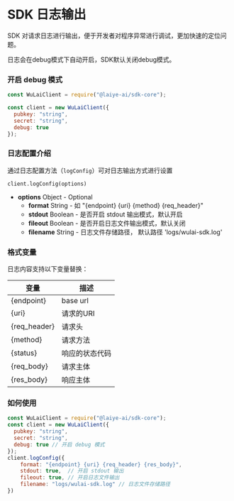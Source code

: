 # SDK 日志输出
SDK 对请求日志进行输出，便于开发者对程序异常进行调试，更加快速的定位问题。

日志会在debug模式下自动开启，SDK默认关闭debug模式。

### 开启 debug 模式


```js
const WuLaiClient = require("@laiye-ai/sdk-core");

const client = new WuLaiClient({
  pubkey: "string",
  secret: "string",
  debug: true 
});
```

### 日志配置介绍

通过日志配置方法（`logConfig`）可对日志输出方式进行设置

`client.logConfig(options)`
* **options** Object - Optional
  * **format** String - 如 "{endpoint} {uri} {method} {req_header}"
  * **stdout** Boolean - 是否开启 stdout 输出模式，默认开启
  * **fileout** Boolean - 是否开启日志文件输出模式，默认关闭
  * **filename** String - 日志文件存储路径， 默认路径 'logs/wulai-sdk.log'

### 格式变量

日志内容支持以下变量替换：

| 变量         | 描述           |
| ------------ | -------------- |
| {endpoint}   | base url       |
| {uri}        | 请求的URI      |
| {req_header} | 请求头         |
| {method}     | 请求方法       |
| {status}     | 响应的状态代码 |
| {req_body}   | 请求主体       |
| {res_body}   | 响应主体       |

### 如何使用

```js
const WuLaiClient = require("@laiye-ai/sdk-core");
const client = new WuLaiClient({
  pubkey: "string",
  secret: "string",
  debug: true // 开启 debug 模式
});
client.logConfig({
    format: "{endpoint} {uri} {req_header} {res_body}",
    stdout: true,  // 开启 stdout 输出
    fileout: true, // 开启日志文件输出
    filename: "logs/wulai-sdk.log" // 日志文件存储路径
})
```
